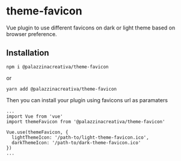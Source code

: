 # theme-favicon
Vue plugin to use different favicons on dark or light theme based on browser preference.
## Installation
```
npm i @palazzinacreativa/theme-favicon
```
or
```
yarn add @palazzinacreativa/theme-favicon

```

Then you can install your plugin using favicons url as paramaters
```
...
import Vue from 'vue'
import themeFavicon from '@palazzinacreativa/theme-favicon'

Vue.use(themeFavicon, {
  lightThemeIcon: '/path-to/light-theme-favicon.ico',
  darkThemeIcon: '/path-to/dark-theme-favicon.ico'
})
...
```
